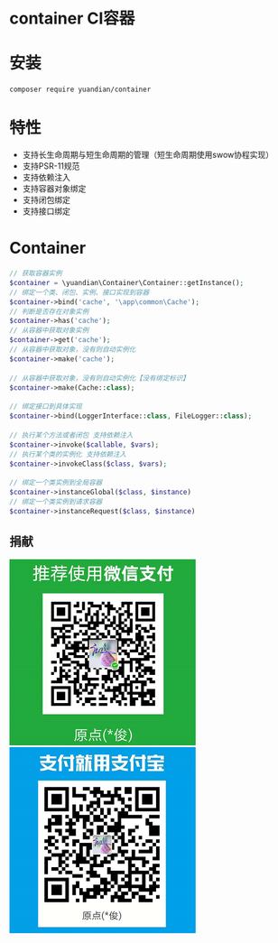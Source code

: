 # container CI容器


# 安装

``` composer require yuandian/container ```

# 特性
- 支持长生命周期与短生命周期的管理（短生命周期使用swow协程实现）
- 支持PSR-11规范
- 支持依赖注入
- 支持容器对象绑定
- 支持闭包绑定
- 支持接口绑定

# Container

```php
// 获取容器实例
$container = \yuandian\Container\Container::getInstance();
// 绑定一个类、闭包、实例、接口实现到容器
$container->bind('cache', '\app\common\Cache');
// 判断是否存在对象实例
$container->has('cache');
// 从容器中获取对象实例
$container->get('cache');
// 从容器中获取对象，没有则自动实例化
$container->make('cache');

// 从容器中获取对象，没有则自动实例化【没有绑定标识】
$container->make(Cache::class);

// 绑定接口到具体实现
$container->bind(LoggerInterface::class, FileLogger::class);

// 执行某个方法或者闭包 支持依赖注入
$container->invoke($callable, $vars);
// 执行某个类的实例化 支持依赖注入
$container->invokeClass($class, $vars);

// 绑定一个类实例到全局容器
$container->instanceGlobal($class, $instance)
// 绑定一个类实例到请求容器
$container->instanceRequest($class, $instance)
```


## 捐献

![](./wechat.png)
![](./alipay.png)